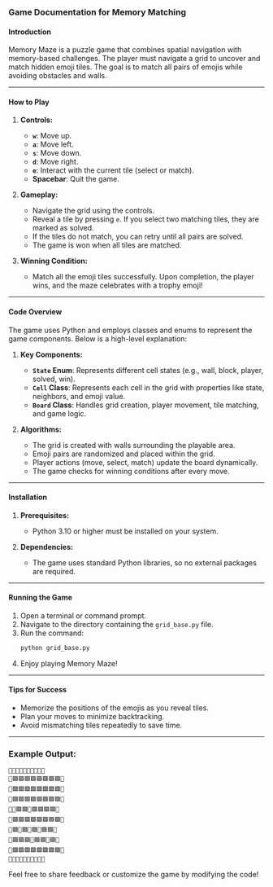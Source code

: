 ### **Game Documentation for Memory Matching**

#### **Introduction**
Memory Maze is a puzzle game that combines spatial navigation with memory-based challenges. The player must navigate a grid to uncover and match hidden emoji tiles. The goal is to match all pairs of emojis while avoiding obstacles and walls.

---

#### **How to Play**
1. **Controls:**
   - **`w`**: Move up.
   - **`a`**: Move left.
   - **`s`**: Move down.
   - **`d`**: Move right.
   - **`e`**: Interact with the current tile (select or match).
   - **Spacebar**: Quit the game.

2. **Gameplay:**
   - Navigate the grid using the controls.
   - Reveal a tile by pressing `e`. If you select two matching tiles, they are marked as solved.
   - If the tiles do not match, you can retry until all pairs are solved.
   - The game is won when all tiles are matched.

3. **Winning Condition:**
   - Match all the emoji tiles successfully. Upon completion, the player wins, and the maze celebrates with a trophy emoji!

---

#### **Code Overview**
The game uses Python and employs classes and enums to represent the game components. Below is a high-level explanation:

1. **Key Components:**
   - **`State` Enum**: Represents different cell states (e.g., wall, block, player, solved, win).
   - **`Cell` Class**: Represents each cell in the grid with properties like state, neighbors, and emoji value.
   - **`Board` Class**: Handles grid creation, player movement, tile matching, and game logic.

2. **Algorithms:**
   - The grid is created with walls surrounding the playable area.
   - Emoji pairs are randomized and placed within the grid.
   - Player actions (move, select, match) update the board dynamically.
   - The game checks for winning conditions after every move.

---

#### **Installation**
1. **Prerequisites:**
   - Python 3.10 or higher must be installed on your system.


2. **Dependencies:**
   - The game uses standard Python libraries, so no external packages are required.

---

#### **Running the Game**
1. Open a terminal or command prompt.
2. Navigate to the directory containing the `grid_base.py` file.
3. Run the command:
   ```bash
   python grid_base.py
   ```
4. Enjoy playing Memory Maze!

---

#### **Tips for Success**
- Memorize the positions of the emojis as you reveal tiles.
- Plan your moves to minimize backtracking.
- Avoid mismatching tiles repeatedly to save time.

---

### Example Output:
```
🔹🔹🔹🔹🔹🔹🔹🔹🔹🔹
🔹🟪🟪🟪🟪🟪🟪🟪🟪🔹
🔹🟪🟪🟪🟪🟪🟪🟪🟪🔹
🔹🟪🟪🟪🟪🟪🟪🟪🟪🔹
🔹🔸🟪🟪🔸🟪🟪🟪🟪🔹
🔹🟪🟪🟪🟪🟪🟪🟦🟪🔹
🔹🟪🔸🟪🔸🟪🔸🟪🟪🔹
🔹🟪🟪🟪🔸🟪🟪🦄🟪🔹
🔹🟪🟪🟪🟪🟪🟪🟪🟪🔹
🔹🔹🔹🔹🔹🔹🔹🔹🔹🔹
```

Feel free to share feedback or customize the game by modifying the code!
